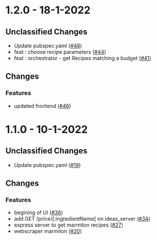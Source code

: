 # 1.2.0 - 18-1-2022

## Unclassified Changes

- Update pubspec.yaml ([#48](https://github.com/timtimjnvr/ideat/issues48))
- feat : choose recipe parameters ([#44](https://github.com/timtimjnvr/ideat/issues44))
- feat : orchestrator - get Recipes matching a budget  ([#41](https://github.com/timtimjnvr/ideat/issues41))

## Changes

### Features
    
- updated frontend ([#46](https://github.com/timtimjnvr/ideat/issues46))


# 1.1.0 - 10-1-2022

## Unclassified Changes

- Update pubspec.yaml ([#19](https://github.com/timtimjnvr/ideat/issues19))

## Changes

### Features
    
- begining of UI ([#36](https://github.com/timtimjnvr/ideat/issues36))
- add GET /price/[:ingredientName] on ideas_server ([#34](https://github.com/timtimjnvr/ideat/issues34))
- express server to get marmiton recipes ([#27](https://github.com/timtimjnvr/ideat/issues27))
- webscraper marmiton ([#20](https://github.com/timtimjnvr/ideat/issues20))



